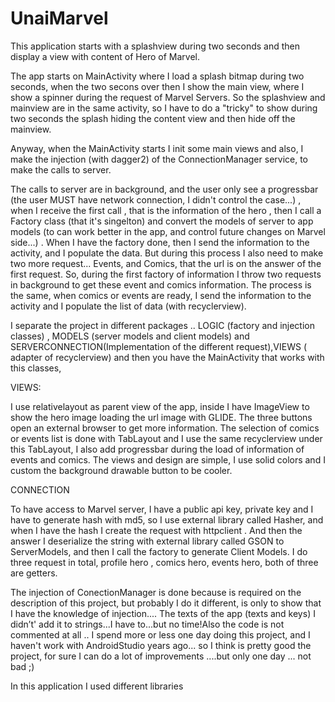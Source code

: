 # UnaiMarvel

This application starts with a splashview during two seconds and then display a view with content of Hero of Marvel.

The app starts on MainActivity where I load a splash bitmap during two seconds, when the two secons over then I show
the main view, where I show a spinner during the request of Marvel Servers. So the splashview and mainview are in the same
activity, so I have to do a "tricky" to show during two seconds the splash hiding the content view and then hide off the 
mainview.

Anyway, when the MainActivity starts I init some main views and also, I make the injection (with dagger2) of the ConnectionManager
service, to make the calls to server.

The calls to server are in background, and the user only see a progressbar (the user MUST have network connection, I didn't
control the case...) , when I receive the first call , that is the information of the hero , then I call a Factory class 
(that it's singelton) and convert the models of server to app models (to can work better in the app, and control future 
changes on Marvel side...) . When I have the factory done, then I send the information to the activity, and I populate the 
data. But during this process I also need to make two more request... Events, and Comics, that the url is on the answer of the 
first request. So, during the first factory of information I throw two requests in background to get these event and comics 
information. The process is the same, when comics or events are ready, I send the information to the activity and I populate 
the list of data (with recyclerview). 

I separate the project in different packages .. LOGIC (factory and injection classes) , MODELS (server models and client models)
and SERVERCONNECTION(Implementation of the different request),VIEWS ( adapter of recyclerview) and then you have the MainActivity that works with this 
classes, 

VIEWS:

I use relativelayout as parent view of the app, inside I have ImageView to show the hero image loading the url image with 
GLIDE. 
The three buttons open an external browser to get more information.
The selection of comics or events list is done with TabLayout and I use the same recyclerview under this TabLayout, I also
add progressbar during the load of information of events and comics.
The views and design are simple, I use solid colors and I custom the background drawable button to be cooler.

CONNECTION

To have access to Marvel server, I have a public api key, private key and I have to generate hash with md5, so I use 
external library called Hasher, and when I have the hash I create the request with httpclient . And then the answer I 
deserialize the string with external library called GSON to ServerModels, and then I call the factory to generate Client Models.
I do three request in total, profile hero , comics hero, events hero, both of three are getters.



The injection of ConectionManager is done because is required on the description of this project, but probably I do it different, 
is only to show that I have the knowledge of injection....
The texts of the app (texts and keys) I didn’t' add it to strings...I have to...but no time!Also the code is not commented 
at all ..
I spend more or less one day doing this project, and I haven't work with AndroidStudio years ago... so I think is pretty good
the project, for sure I can do a lot of improvements ....but only one day ... not bad ;)


In this application I used different libraries
